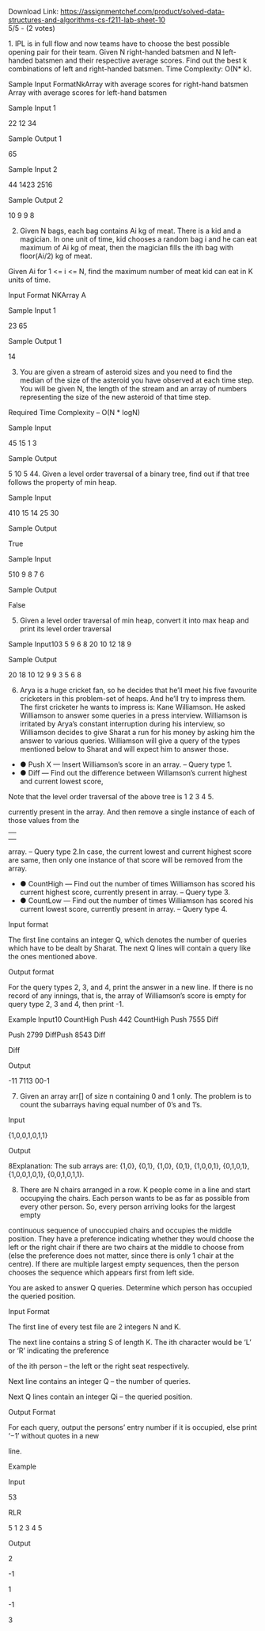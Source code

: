 Download Link: https://assignmentchef.com/product/solved-data-structures-and-algorithms-cs-f211-lab-sheet-10
<br>
5/5 - (2 votes)

<span style="font-family: -apple-system, BlinkMacSystemFont, 'Segoe UI', Roboto, Oxygen-Sans, Ubuntu, Cantarell, 'Helvetica Neue', sans-serif;">1. IPL is in full flow and now teams have to choose the best possible opening pair for their team. Given N right-handed batsmen and N left-handed batsmen and their respective average scores. Find out the best k combinations of left and right-handed batsmen. Time Complexity: O(N* k).</span>

Sample Input FormatNkArray with average scores for right-hand batsmen Array with average scores for left-hand batsmen

Sample Input 1

22 12 34

Sample Output 1

65

Sample Input 2

44 1423 2516

Sample Output 2

10 9 9 8

2. Given N bags, each bag contains Ai kg of meat. There is a kid and a magician. In one unit of time, kid chooses a random bag i and he can eat maximum of Ai kg of meat, then the magician fills the ith bag with floor(Ai/2) kg of meat.

Given Ai for 1 &lt;= i &lt;= N, find the maximum number of meat kid can eat in K units of time.

Input Format NKArray A

Sample Input 1

23 65

Sample Output 1

14

3. You are given a stream of asteroid sizes and you need to find the median of the size of the asteroid you have observed at each time step. You will be given N, the length of the stream and an array of numbers representing the size of the new asteroid of that time step.

Required Time Complexity – O(N * logN)

Sample Input

45 15 1 3

Sample Output

5 10 5 44. Given a level order traversal of a binary tree, find out if that tree follows the property of min heap.

Sample Input

410 15 14 25 30

Sample Output

True

Sample Input

510 9 8 7 6

Sample Output

False

5. Given a level order traversal of min heap, convert it into max heap and print its level order traversal

Sample Input103 5 9 6 8 20 10 12 18 9

Sample Output

20 18 10 12 9 9 3 5 6 8

6. Arya is a huge cricket fan, so he decides that he’ll meet his five favourite cricketers in this problem-set of heaps. And he’ll try to impress them. The first cricketer he wants to impress is: Kane Williamson. He asked Williamson to answer some queries in a press interview. Williamson is irritated by Arya’s constant interruption during his interview, so Williamson decides to give Sharat a run for his money by asking him the answer to various queries. Williamson will give a query of the types mentioned below to Sharat and will expect him to answer those.

<ul>

 <li>●  Push X — Insert Williamson’s score in an array. – Query type 1.</li>

 <li>●  Diff — Find out the difference between Willamson’s current highest and current lowest score,</li>

</ul>

Note that the level order traversal of the above tree is 1 2 3 4 5.

currently present in the array. And then remove a single instance of each of those values from the

<table>

 <tbody>

  <tr>

   <td></td>

  </tr>

  <tr>

   <td></td>

  </tr>

 </tbody>

</table>

array. – Query type 2.In case, the current lowest and current highest score are same, then only one instance of that score will be removed from the array.

<ul>

 <li>●  CountHigh — Find out the number of times Williamson has scored his current highest score, currently present in array. – Query type 3.</li>

 <li>●  CountLow — Find out the number of times Williamson has scored his current lowest score, currently present in array. – Query type 4.</li>

</ul>

Input format

The first line contains an integer Q, which denotes the number of queries which have to be dealt by Sharat. The next Q lines will contain a query like the ones mentioned above.

Output format

For the query types 2, 3, and 4, print the answer in a new line. If there is no record of any innings, that is, the array of Williamson’s score is empty for query type 2, 3 and 4, then print -1.

Example Input10 CountHigh Push 442 CountHigh Push 7555 Diff

Push 2799 DiffPush 8543 Diff

Diff

Output

-11 7113 00-1

7. Given an array arr[] of size n containing 0 and 1 only. The problem is to count the subarrays having equal number of 0’s and 1’s.

Input

{1,0,0,1,0,1,1}

Output

8Explanation: The sub arrays are: {1,0}, {0,1}, {1,0}, {0,1}, {1,0,0,1}, {0,1,0,1}, {1,0,0,1,0,1}, {0,0,1,0,1,1}.

8. There are N chairs arranged in a row. K people come in a line and start occupying the chairs. Each person wants to be as far as possible from every other person. So, every person arriving looks for the largest empty

continuous sequence of unoccupied chairs and occupies the middle position. They have a preference indicating whether they would choose the left or the right chair if there are two chairs at the middle to choose from (else the preference does not matter, since there is only 1 chair at the centre). If there are multiple largest empty sequences, then the person chooses the sequence which appears first from left side.

You are asked to answer Q queries. Determine which person has occupied the queried position.

Input Format

The first line of every test file are 2 integers N and K.

The next line contains a string S of length K. The ith character would be ‘L’ or ‘R’ indicating the preference

of the ith person – the left or the right seat respectively.

Next line contains an integer Q – the number of queries.

Next Q lines contain an integer Qi – the queried position.

Output Format

For each query, output the persons’ entry number if it is occupied, else print ‘−1’ without quotes in a new

line.

Example

Input

53

RLR

5 1 2 3 4 5

Output

2

-1

1

-1

3